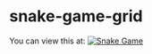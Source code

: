 # snake-game-grid

You can view this at:
[![Snake Game](https://www.coolmathgames.com/sites/default/files/styles/mobile_game_image/public/Snake_OG-logo.jpg?itok=iR44Vsed)](https://snake.entix.me/)

